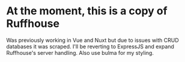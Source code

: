 # At the moment, this is a copy of Ruffhouse

Was previously working in Vue and Nuxt but due to issues with CRUD databases it was scraped.
I'll be reverting to ExpressJS and expand Ruffhouse's server handling. 
Also use bulma for my styling. 